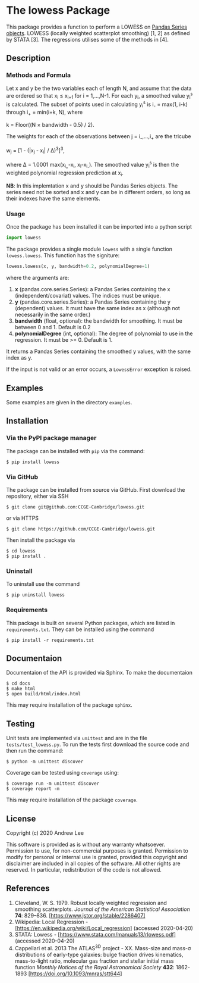 # The lowess Package
This package provides a function to perform a LOWESS on [Pandas Series objects](https://pandas.pydata.org/pandas-docs/stable/reference/api/pandas.Series.html "Pandas Series"). 
LOWESS (locally weighted scatterplot smoothing) \[1, 2\] as defined by STATA \[3\].
The regressions utilises some of the methods in \[4\].



## Description



### Methods and Formula
Let x and y be the two variables each of length N, and assume that the data are ordered so that x<sub>i</sub> ≤ x<sub>i+1</sub> for i = 1,...,N-1.
For each y<sub>i</sub>, a smoothed value y<sub>i</sub><sup>s</sup> is calculated.
The subset of points used in calculating y<sub>i</sub><sup>s</sup> is  i<sub>-</sub> = max(1, i-k) through i<sub>+</sub> = min(i+k, N), where  

k = Floor((N × bandwidth - 0.5) / 2).  

The weights for each of the observations between j = i<sub>-</sub>,...,i<sub>+</sub> are the tricube  

w<sub>j</sub> = [1 - (|x<sub>j</sub> - x<sub>i</sub>| / ∆)<sup>3</sup>]<sup>3</sup>,  

where ∆ = 1.0001 max(x<sub>i<sub>+</sub></sub>-x<sub>i</sub>, x<sub>i</sub>-x<sub>i<sub>-</sub></sub>).
The smoothed value y<sub>i</sub><sup>s</sup> is then the weighted polynomial regression prediction at x<sub>i</sub>.

**NB**: In this implemtation x and y should be Pandas Series objects.
The series need not be sorted and x and y can be in different orders, so long as their indexes have the same elements. 



### Usage
Once the package has been installed it can be imported into a python script

```python
import lowess
```

The package provides a single module `lowess` with a single function `lowess.lowess`.
This function has the signiture:

```python
lowess.lowess(x, y, bandwidth=0.2, polynomialDegree=1)
```

where the arguments are:
1. **x** (pandas.core.series.Series): a Pandas Series containing the x (independent/covariat) values. The indices must be unique.
2. **y** (pandas.core.series.Series): a Pandas Series containing the y (dependent) values. It must have the same index as x (although not necessarily in the same order.)
3. **bandwidth** (float, optional): the bandwidth for smoothing. It must be between 0 and 1. Default is 0.2
4. **polynomialDegree** (int, optional): The degree of polynomial to use in the regression. It must be >= 0. Default is 1.

It returns a Pandas Series containing the smoothed y values, with the same index as y.

If the input is not valid or an error occurs, a `LowessError` exception is raised.



## Examples
Some examples are given in the directory `examples`.



## Installation
### Via the PyPI package manager
The package can be installed with `pip` via the command:  

    $ pip install lowess 

### Via GitHub
The package can be installed from source via GitHub.
First download the repository, either via SSH  

    $ git clone git@github.com:CCGE-Cambridge/lowess.git

or via HTTPS  

    $ git clone https://github.com/CCGE-Cambridge/lowess.git  
 
Then install the package via

    $ cd lowess
    $ pip install .

### Uninstall 
To uninstall use the command

    $ pip uninstall lowess

### Requirements
This package is built on several Python packages, which are listed in `requirements.txt`. 
They can be installed using the command

    $ pip install -r requirements.txt



## Documentaion
Documentaion of the API is provided via Sphinx.
To make the documentaion

    $ cd docs
    $ make html
    $ open build/html/index.html

This may require installation of the package `sphinx`.



## Testing
Unit tests are implemented via `unittest` and are in the file `tests/test_lowess.py`.
To run the tests first download the source code and then run the command:  

    $ python -m unittest discover

Coverage can be tested using `coverage` using:

    $ coverage run -m unittest discover
    $ coverage report -m 

This may require installation of the package `coverage`.



## License
Copyright (c) 2020 Andrew Lee

This software is provided as is without any warranty whatsoever.
Permission to use, for non-commercial purposes is granted.
Permission to modify for personal or internal use is granted,
provided this copyright and disclaimer are included in all
copies of the software. All other rights are reserved.
In particular, redistribution of the code is not allowed.



## References
1. Cleveland, W. S. 1979. Robust locally weighted regression and smoothing scatterplots. *Journal of the American Statistical Association* **74**: 829–836. [https://www.jstor.org/stable/2286407]
2. Wikipedia: Local Regression - [https://en.wikipedia.org/wiki/Local_regression] (accessed 2020-04-20)
3. STATA: Lowess - [https://www.stata.com/manuals13/rlowess.pdf] (accessed 2020-04-20)
4. Cappellari et al. 2013 The ATLAS<sup>3D</sup> project - XX. Mass-size and mass-&sigma; distributions of early-type galaxies: bulge fraction drives kinematics, mass-to-light ratio, molecular gas fraction and stellar initial mass function *Monthly Notices of the Royal Astronomical Society* **432**: 1862-1893 [https://doi.org/10.1093/mnras/stt644]
